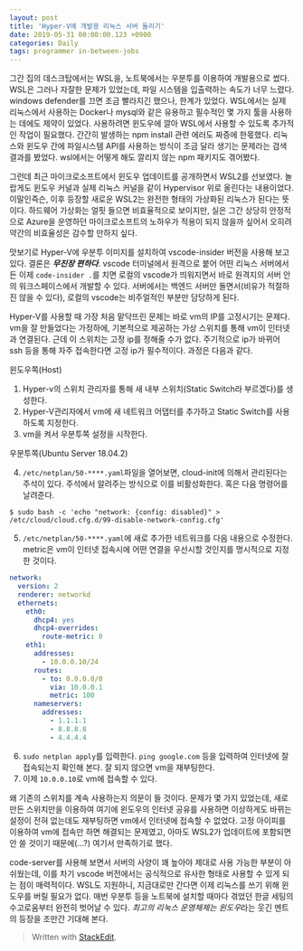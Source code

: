 ```yaml
---
layout: post
title: 'Hyper-V에 개발용 리눅스 서버 돌리기'
date: 2019-05-31 00:00:00.123 +0900
categories: Daily
tags: programmer in-between-jobs
---
```


그간 집의 데스크탑에서는 WSL을, 노트북에서는 우분투를 이용하여 개발용으로 썼다. WSL은 그러나 자잘한 문제가 있었는데, 파일 시스템을 입출력하는 속도가 너무 느렸다. windows defender를 끄면 조금 빨라지긴 했으나, 한계가 있었다. WSL에서는 실제 리눅스에서 사용하는 Docker나 mysql와 같은 유용하고 필수적인 몇 가지 툴을 사용하는 데에도 제약이 있었다. 사용하려면 윈도우에 깔아 WSL에서 사용할 수 있도록 추가적인 작업이 필요했다. 간간히 발생하는 npm install 관련 에러도 짜증에 한몫했다. 리눅스와 윈도우 간에 파일시스템 API를 사용하는 방식이 조금 달라 생기는 문제라는 검색 결과를 봤었다. wsl에서는 어떻게 해도 깔리지 않는 npm 패키지도 겪어봤다.

그런데 최근 마이크로소프트에서 윈도우 업데이트를 공개하면서 WSL2를 선보였다. 놀랍게도 윈도우 커널과 실제 리눅스 커널을 같이 Hypervisor 위로 올린다는 내용이었다. 이말인즉슨, 이후 등장할 새로운 WSL2는 완전한 형태의 가상화된 리눅스가 된다는 뜻이다. 하드웨어 가상화는 얼핏 들으면 비효율적으로 보이지만, 실은 그간 상당히 안정적으로 Azure을 운영하던 마이크로소프트의 노하우가 적용이 되지 않을까 싶어서 오히려 약간의 비효율성은 감수할 만하지 싶다.

맛보기로 Hyper-V에 우분투 이미지를 설치하여 vscode-insider 버전을 사용해 보고 있다. 결론은 **_무진장 편하다_**. vscode 터미널에서 원격으로 붙어 어떤 리눅스 서버에서든 이제 `code-insider .`를 치면 로컬의 vscode가 띄워지면서 바로 원격지의 서버 안의 워크스페이스에서 개발할 수 있다. 서버에서는 백엔드 서버만 돌면서(비유가 적절하진 않을 수 있다), 로컬의 vscode는 비주얼적인 부분만 담당하게 된다.

Hyper-V를 사용할 때 가장 처음 맡닥뜨린 문제는 바로 vm의 IP를 고정시기는 문제다. vm을 잘 만들었다는 가정하에, 기본적으로 제공하는 가상 스위치를 통해 vm이 인터넷과 연결된다. 근데 이 스위치는 고정 ip를 정해줄 수가 없다. 주기적으로 ip가 바뀌어 ssh 등을 통해 자주 접속한다면 고정 ip가 필수적이다. 과정은 다음과 같다.

윈도우쪽(Host)

1. Hyper-v의 스위치 관리자를 통해 새 내부 스위치(Static Switch라 부르겠다)를 생성한다.
2. Hyper-V관리자에서 vm에 새 네트워크 어댑터를 추가하고 Static Switch를 사용하도록 지정한다.
3. vm을 켜서 우분투쪽 설정을 시작한다.

우분투쪽(Ubuntu Server 18.04.2)

4. `/etc/netplan/50-****.yaml`파일을 열어보면, cloud-init에 의해서 관리된다는 주석이 있다. 주석에서 알려주는 방식으로 이를 비활성화한다. 혹은 다음 명령어를 날려준다.

```shell
$ sudo bash -c 'echo "network: {config: disabled}" > /etc/cloud/cloud.cfg.d/99-disable-network-config.cfg'
```

5. `/etc/netplan/50-****.yaml`에 새로 추가한 네트워크를 다음 내용으로 수정한다. metric은 vm이 인터넷 접속시에 어떤 연결을 우선시할 것인지를 명시적으로 지정한 것이다.

```yaml
network:
  version: 2
  renderer: networkd
  ethernets:
    eth0:
      dhcp4: yes
      dhcp4-overrides:
        route-metric: 0
    eth1:
      addresses:
        - 10.0.0.10/24
      routes:
        - to: 0.0.0.0/0
          via: 10.0.0.1
          metric: 100
      nameservers:
        addresses:
          - 1.1.1.1
          - 8.8.8.8
          - 4.4.4.4
```

6. `sudo netplan apply`를 입력한다. `ping google.com` 등을 입력하여 인터넷에 잘 접속되는지 확인해 본다. 잘 되지 않으면 vm을 재부팅한다.
7. 이제 `10.0.0.10`로 vm에 접속할 수 있다.

왜 기존의 스위치를 계속 사용하는지 의문이 들 것이다. 문제가 몇 가지 있었는데, 새로 만든 스위치만을 이용하여 여기에 윈도우의 인터넷 공유를 사용하면 이상하게도 바뀌는 설정이 전혀 없는데도 재부팅하면 vm에서 인터넷에 접속할 수 없었다. 고정 아이피를 이용하여 vm에 접속만 하면 해결되는 문제였고, 아마도 WSL2가 업데이트에 포함되면 안 쓸 것이기 때문에(...?) 여기서 만족하기로 했다.

code-server를 사용해 보면서 서버의 사양이 꽤 높아야 제대로 사용 가능한 부분이 아쉬웠는데, 이를 차기 vscode 버전에서는 공식적으로 유사한 형태로 사용할 수 있게 되는 점이 매력적이다. WSL도 지원하니, 지금대로만 간다면 이제 리눅스를 쓰기 위해 윈도우를 버릴 필요가 없다. 매번 우분투 등을 노트북에 설치할 때마다 겪었던 한글 세팅의 수고로움부터 완전히 벗어날 수 있다. *최고의 리눅스 운영체제는 윈도우*라는 웃긴 멘트의 등장을 조만간 기대해 본다.

> Written with [StackEdit](https://stackedit.io/).

